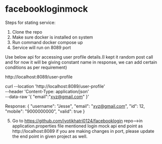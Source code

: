 # facebookloginmock

Steps for stating service:

1) Clone the repo
2) Make sure docker is installed on system
3) Run command docker compose up
4) Service will run on 8089 port

Use below api for accessing user profile details.(I kept it random post call and for now it will be giving constant name in response,
we can add certain conditions as per requirement)

http://localhost:8089/user-profile

curl --location 'http://localhost:8089/user-profile' \
--header 'Content-Type: application/json' \
--data-raw '{
    "email":"xyz@gmail.com"
}'

Response:
{
    "username": "Jesse",
    "email": "xyz@gmail.com",
    "id": 12,
    "mobile": "9000000000",
    "valid": true
}

5) Go to https://github.com/jyotikhatri0124/facebooklogin repo-->in application.properties file mentioned login mock api end point as http://localhost:8089
if you are making changes in port, please update the end point in given project as well.
